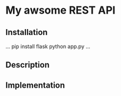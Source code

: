 
# My awsome REST API

## Installation

...
pip install flask
python app.py
...

## Description

## Implementation

